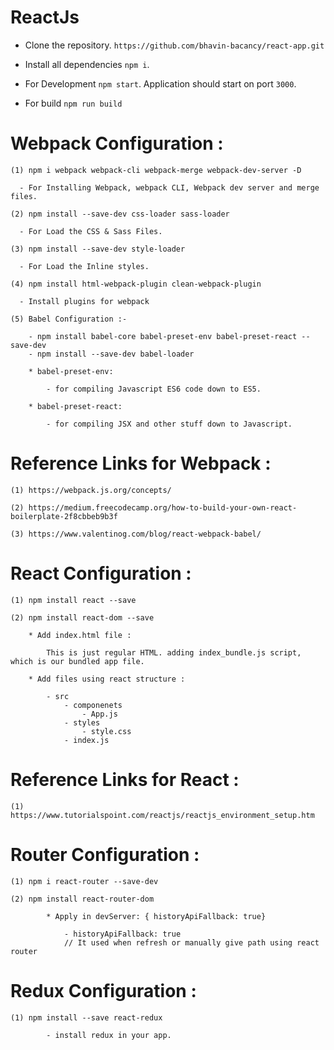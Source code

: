 # ReactJs 

* Clone the repository.
 `https://github.com/bhavin-bacancy/react-app.git`

* Install all dependencies
  `npm i`.

* For Development
  `npm start`.
  Application should start on port `3000`.

* For build
  `npm run build`

# Webpack Configuration : 

	(1) npm i webpack webpack-cli webpack-merge webpack-dev-server -D

	  - For Installing Webpack, webpack CLI, Webpack dev server and merge files.
	
	(2) npm install --save-dev css-loader sass-loader

      - For Load the CSS & Sass Files. 

	(3) npm install --save-dev style-loader

	  - For Load the Inline styles. 

	(4) npm install html-webpack-plugin clean-webpack-plugin

      - Install plugins for webpack

	(5) Babel Configuration :-

		- npm install babel-core babel-preset-env babel-preset-react --save-dev
		- npm install --save-dev babel-loader

		* babel-preset-env:

			- for compiling Javascript ES6 code down to ES5.

		* babel-preset-react:

			- for compiling JSX and other stuff down to Javascript.

# Reference Links for Webpack : 

	(1) https://webpack.js.org/concepts/

	(2) https://medium.freecodecamp.org/how-to-build-your-own-react-boilerplate-2f8cbbeb9b3f

	(3) https://www.valentinog.com/blog/react-webpack-babel/

# React Configuration : 

	(1) npm install react --save

	(2) npm install react-dom --save

		* Add index.html file : 

			This is just regular HTML. adding index_bundle.js script, which is our bundled app file.

		* Add files using react structure : 

			- src
				- componenets
					- App.js
				- styles
					- style.css
				- index.js

# Reference Links for React :

	(1) https://www.tutorialspoint.com/reactjs/reactjs_environment_setup.htm

# Router Configuration :

	(1) npm i react-router --save-dev

	(2) npm install react-router-dom

			* Apply in devServer: { historyApiFallback: true}

				- historyApiFallback: true 
				// It used when refresh or manually give path using react router

# Redux Configuration :

	(1) npm install --save react-redux

			- install redux in your app.

			